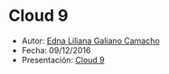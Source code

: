 # Cloud 9

* Autor: [Edna Liliana Galiano Camacho](https://github.com/alu0100762846)
* Fecha: 09/12/2016
* Presentación: [Cloud 9](https://sitw-lily.c9users.io/Presentacion/presentaciones-todos/txt/cloud-9/index.html)